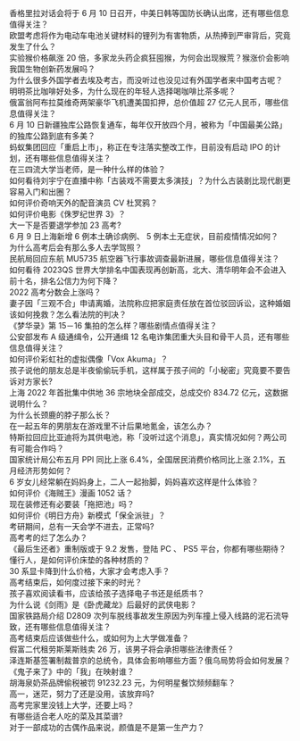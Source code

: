 香格里拉对话会将于 6 月 10 日召开，中美日韩等国防长确认出席，还有哪些信息值得关注？  
欧盟考虑将作为电动车电池关键材料的锂列为有害物质，从热捧到严审背后，究竟发生了什么？  
实验猴价格飙涨 20 倍，多家龙头药企疯狂囤猴，为何会出现猴荒？猴涨价会影响我国生物创新药发展吗？  
为什么很多外国学者去埃及考古，而没听过也没见过有外国学者来中国考古呢？  
明明茶比咖啡好处多，为什么现在的年轻人选择喝咖啡比茶多呢？  
俄富翁阿布拉莫维奇两架豪华飞机遭美国扣押，总价值超 27 亿元人民币，哪些信息值得关注？  
6 月 10 日新疆独库公路恢复通车，每年仅开放四个月，被称为「中国最美公路」的独库公路到底有多美？  
蚂蚁集团回应「重启上市」，称正在专注落实整改工作，目前没有启动 IPO 的计划，还有哪些信息值得关注？  
在三四流大学当老师，是一种什么样的体验？  
如何看待刘宇宁在直播中称「古装戏不需要太多演技」？为什么古装剧比现代剧更容易入门和出圈？  
如何评价奇响天外的配音演员 CV 杜冥鸦？  
如何评价电影《侏罗纪世界 3》？  
大一下是否要退学参加 23 高考?  
6 月 9 日上海新增 6 例本土确诊病例、 5 例本土无症状，目前疫情情况如何？  
为什么高考后会有那么多人去学驾照？  
民航局回应东航 MU5735 航空器飞行事故调查最新进展，哪些信息值得关注？  
如何看待 2023QS 世界大学排名中国表现再创新高，北大、清华明年会不会进入前十名，排名公信力为何下降？  
2022 高考分数会上涨吗？  
妻子因「三观不合」申请离婚，法院称应把家庭责任放在首位驳回诉讼，这种婚姻该如何挽救？怎么看法院的判决？  
《梦华录》第 15－16 集拍的怎么样？哪些剧情点值得关注？  
公安部发布 A 级通缉令，公开通缉 12 名电诈集团重大头目和骨干人员，还有哪些信息值得关注？  
如何评价彩虹社的虚拟偶像「Vox Akuma」？  
孩子说他的朋友总是半夜偷偷玩手机，这样属于孩子间的「小秘密」究竟要不要告诉对方家长?  
上海 2022 年首批集中供地 36 宗地块全部成交，总成交价 834.72 亿元，这数据说明什么？  
为什么长颈鹿的脖子那么长？  
在一起五年的男朋友在游戏里不计后果地氪金，该怎么办？  
特斯拉回应比亚迪将为其供电池，称「没听过这个消息」，真实情况如何？两公司有可能合作吗？  
国家统计局公布五月 PPI 同比上涨 6.4%，全国居民消费价格同比上涨 2.1%，五月经济形势如何？  
6 岁女儿经常躺在妈妈身上，二人一起抬脚，妈妈喜欢这样是什么体验？  
如何评价《海贼王》漫画 1052 话？  
现在装修还有必要装「拖把池」吗？  
如何评价《明日方舟》新模式「保全派驻」？  
考研期间，总有一天会学不进去，正常吗?  
高考考的烂了怎么办？  
《最后生还者》重制版或于 9.2 发售，登陆 PC 、 PS5 平台，你都有哪些期待？  
懂行人，是如何评价床垫的各种材质的？  
30 系显卡降到什么价格，大家才会考虑入手？  
高考结束后，如何度过接下来的时光？  
孩子喜欢阅读看书，应该给孩子选择电子书还是纸质书？  
为什么说《剑雨》是《卧虎藏龙》后最好的武侠电影？  
国家铁路局介绍 D2809 次列车脱线事故发生原因为列车撞上侵入线路的泥石流导致，还有哪些信息值得关注？  
高考结束后应该做些什么，或如何为上大学做准备？  
假富二代租劳斯莱斯贱卖 26 万，该男子将会承担哪些法律责任？  
泽连斯基签署制裁普京的总统令，具体会影响哪些方面？俄乌局势将会如何发展？  
《鬼子来了》中的「我」在映射谁？  
胡海泉奶茶品牌偷税被罚 91232.23 元，为何明星餐饮频频翻车？  
高一，迷茫，努力了还是没用，该放弃吗?  
高考完家里没钱上大学，还要上吗？  
有哪些适合老人吃的菜及其菜谱?  
对于一部成功的古偶作品来说，颜值是不是第一生产力？  
